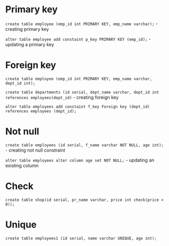 # Primary key

` create table employee (emp_id int PRIMARY KEY, emp_name varchar); ` - creating primary key


` alter table employee add constaint p_key PRIMARY KEY (emp_id); ` - updating a primary key



# Foreign key

` create table employee (emp_id int PRIMARY KEY, emp_name varchar, dept_id int); `

` create table departments (id serial, dept_name varchar, dept_id int references employees(dept_id) ` - creating foreign key

` alter table employees add constaint f_key Foreign key (dept_id) references employees (dept_id); `





# Not null

` create table employees (id serial, f_name varchar NOT NULL, age int); ` - creating not null constraint

` alter table employees alter column age set NOT NULL; ` - updating an existing column


# Check


` create table shop(id serial, pr_name varchar, price int check(price > 0)); `


# Unique


` create table employees1 (id serial, name varchar UNIQUE, age int); `








